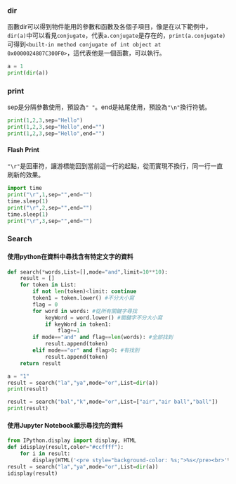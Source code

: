 ### dir
函數dir可以得到物件能用的參數和函數及各個子項目，像是在以下範例中，`dir(a)`中可以看見`conjugate`，代表`a.conjugate`是存在的，`print(a.conjugate)`可得到`<built-in method conjugate of int object at 0x0000024807C300F0>`，這代表他是一個函數，可以執行。
```python
a = 1
print(dir(a))
```

### print
sep是分隔參數使用，預設為```" "```。end是結尾使用，預設為```"\n"```換行符號。
```python
print(1,2,3,sep="Hello")
print(1,2,3,sep="Hello",end="")
print(1,2,3,sep="Hello",end="")
```

#### Flash Print
```"\r"```是回車符，讓游標能回到當前這一行的起點，從而實現不換行，同一行一直刷新的效果。
```python
import time
print("\r",1,sep="",end="")
time.sleep(1)
print("\r",2,sep="",end="")
time.sleep(1)
print("\r",3,sep="",end="")
```

### Search
#### 使用python在資料中尋找含有特定文字的資料
```python
def search(*words,List=[],mode="and",limit=10**10):
    result = []
    for token in List:
        if not len(token)<limit: continue
        token1 = token.lower() #不分大小寫
        flag = 0
        for word in words: #從所有關鍵字尋找
            keyWord = word.lower() #關鍵字不分大小寫
            if keyWord in token1: 
                flag+=1
        if mode=="and" and flag==len(words): #全部找到
            result.append(token)
        elif mode=="or" and flag>0: #有找到
            result.append(token)
    return result

a = "1"
result = search("la","ya",mode="or",List=dir(a))
print(result)

result = search("bal","k",mode="or",List=["air","air ball","ball"])
print(result)
```

#### 使用Jupyter Notebook顯示尋找完的資料
```python
from IPython.display import display, HTML
def idisplay(result,color="#ccffff"):
    for i in result:
        display(HTML('<pre style="background-color: %s;">%s</pre><br>'%(color,i.replace("<","&lt;").replace(">","&gt;"))))
result = search("la","ya",mode="or",List=dir(a))
idisplay(result)
```
